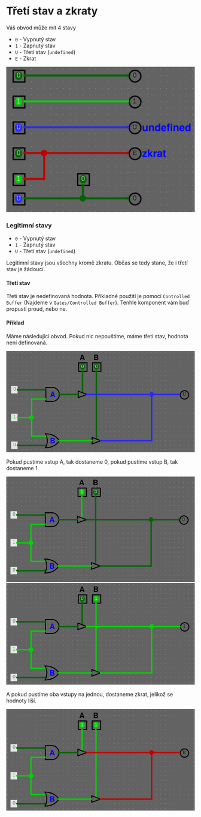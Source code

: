 # Třetí stav a zkraty

Váš obvod může mít 4 stavy

- `0` - Vypnutý stav
- `1` - Zapnutý stav
- `U` - Třetí stav (`undefined`)
- `E` - Zkrat

<img src="https://raw.githubusercontent.com/jaywor1/aps/main/obrazky/logisim-stavy-1.png" width="512px">

### Legitimní stavy

- `0` - Vypnutý stav
- `1` - Zapnutý stav
- `U` - Třetí stav (`undefined`)

Legitimní stavy jsou všechny kromě zkratu. Občas se tedy stane, že i třetí stav je žádoucí.

#### Třetí stav

Třetí stav je nedefinovaná hodnota. Příkladné použití je pomocí `Controlled Buffer` (Najdeme v `Gates/Controlled Buffer`). Tenhle komponent vám buď propustí proud, nebo ne.

#### Příklad

Máme následující obvod. Pokud nic nepouštíme, máme třetí stav, hodnota není definovaná.

<img src="https://raw.githubusercontent.com/jaywor1/aps/main/obrazky/logisim-stavy-2.png" width="512px">

Pokud pustíme vstup A, tak dostaneme 0, pokud pustíme vstup B, tak dostaneme 1.

<img src="https://raw.githubusercontent.com/jaywor1/aps/main/obrazky/logisim-stavy-3.png" width="512px">

<img src="https://raw.githubusercontent.com/jaywor1/aps/main/obrazky/logisim-stavy-4.png" width="512px">

A pokud pustíme oba vstupy na jednou, dostaneme zkrat, jelikož se hodnoty liší.

<img src="https://raw.githubusercontent.com/jaywor1/aps/main/obrazky/logisim-stavy-5.png" width="512px">

